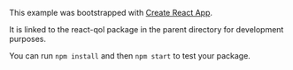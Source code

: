 This example was bootstrapped with [Create React App](https://github.com/facebook/create-react-app).

It is linked to the react-qol package in the parent directory for development purposes.

You can run `npm install` and then `npm start` to test your package.
